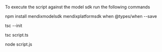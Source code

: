 To execute the script against the model sdk run the following commands

  npm install mendixmodelsdk mendixplatformsdk when @types/when --save

  tsc --init

  tsc script.ts

  node script.js
